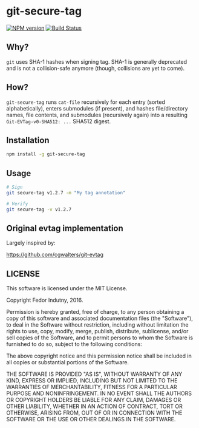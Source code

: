 # git-secure-tag
[![NPM version](https://badge.fury.io/js/git-secure-tag.svg)](http://badge.fury.io/js/git-secure-tag)
[![Build Status](https://secure.travis-ci.org/indutny/git-secure-tag.svg)](http://travis-ci.org/indutny/git-secure-tag)

## Why?

`git` uses SHA-1 hashes when signing tag. SHA-1 is generally deprecated and is
not a collision-safe anymore (though, collisions are yet to come).

## How?

`git-secure-tag` runs `cat-file` recursively for each
entry (sorted alphabetically), enters submodules (if present), and hashes
file/directory names, file contents, and submodules (recursively again) into a
resulting `Git-EVTag-v0-SHA512: ...` SHA512 digest.

## Installation

```bash
npm install -g git-secure-tag
```

## Usage

```bash
# Sign
git secure-tag v1.2.7 -m "My tag annotation"

# Verify
git secure-tag -v v1.2.7
```

## Original evtag implementation

Largely inspired by:

https://github.com/cgwalters/git-evtag

## LICENSE

This software is licensed under the MIT License.

Copyright Fedor Indutny, 2016.

Permission is hereby granted, free of charge, to any person obtaining a
copy of this software and associated documentation files (the
"Software"), to deal in the Software without restriction, including
without limitation the rights to use, copy, modify, merge, publish,
distribute, sublicense, and/or sell copies of the Software, and to permit
persons to whom the Software is furnished to do so, subject to the
following conditions:

The above copyright notice and this permission notice shall be included
in all copies or substantial portions of the Software.

THE SOFTWARE IS PROVIDED "AS IS", WITHOUT WARRANTY OF ANY KIND, EXPRESS
OR IMPLIED, INCLUDING BUT NOT LIMITED TO THE WARRANTIES OF
MERCHANTABILITY, FITNESS FOR A PARTICULAR PURPOSE AND NONINFRINGEMENT. IN
NO EVENT SHALL THE AUTHORS OR COPYRIGHT HOLDERS BE LIABLE FOR ANY CLAIM,
DAMAGES OR OTHER LIABILITY, WHETHER IN AN ACTION OF CONTRACT, TORT OR
OTHERWISE, ARISING FROM, OUT OF OR IN CONNECTION WITH THE SOFTWARE OR THE
USE OR OTHER DEALINGS IN THE SOFTWARE.
